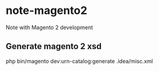 # note-magento2
Note with Magento 2 development


## Generate magento 2 xsd
php bin/magento dev:urn-catalog:generate .idea/misc.xml
